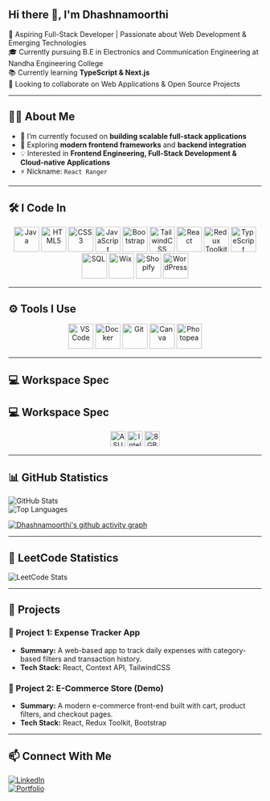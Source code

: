 ## Hi there 👋, I'm Dhashnamoorthi

<!-- <img align="right" width="370" height="290" src="https://i.pinimg.com/originals/47/f0/34/47f0342cec72b800463bf003eac1257e.gif"> -->

🚀 Aspiring Full-Stack Developer | Passionate about Web Development & Emerging Technologies  
🎓 Currently pursuing B.E in Electronics and Communication Engineering at Nandha Engineering College  
📚 Currently learning **TypeScript & Next.js**  
🤝 Looking to collaborate on Web Applications & Open Source Projects  

---

## 👨‍💻 About Me
- 🔭 I’m currently focused on **building scalable full-stack applications**  
- 🌱 Exploring **modern frontend frameworks** and **backend integration**  
- 💡 Interested in **Frontend Engineering, Full-Stack Development & Cloud-native Applications**  
- ⚡ Nickname: `React Ranger`  

---

## 🛠️ I Code In
<p align="center">
  <img height="50" width="50" src="https://img.icons8.com/3d-fluency/48/java-coffee-cup-logo.png" alt="Java"/>
  <img height="50" width="50" src="https://img.icons8.com/arcade/48/html-5.png" alt="HTML5"/>
  <img height="50" width="50" src="https://img.icons8.com/fluency/48/css3.png" alt="CSS3"/>
  <img height="50" width="50" src="https://img.icons8.com/arcade/48/javascript.png" alt="JavaScript"/>
  <img height="50" width="50" src="https://img.icons8.com/fluency/48/bootstrap.png" alt="Bootstrap"/>
  <img height="50" width="50" src="https://img.icons8.com/color/48/tailwindcss.png" alt="TailwindCSS"/>
  <img height="50" width="50" src="https://img.icons8.com/external-tal-revivo-tritone-tal-revivo/48/external-react-a-javascript-library-for-building-user-interfaces-logo-tritone-tal-revivo.png" alt="React"/>
  <img height="50" width="50" src="https://img.icons8.com/color/48/redux.png" alt="Redux Toolkit"/>
  <img height="50" width="50" src="https://img.icons8.com/fluency/48/typescript--v2.png" alt="TypeScript"/>
  <img height="50" width="50" src="https://img.icons8.com/fluency/48/sql.png" alt="SQL"/>
  <img height="50" width="50" src="https://img.icons8.com/external-tal-revivo-bold-tal-revivo/48/external-wixcom-ltd-is-an-israeli-cloud-based-web-development-logo-bold-tal-revivo.png" alt="Wix"/>
  <img height="50" width="50" src="https://img.icons8.com/color/48/shopify.png" alt="Shopify"/>
  <img height="50" width="50" src="https://img.icons8.com/3d-fluency/48/wordpress.png" alt="WordPress"/>
</p>

---

## ⚙️ Tools I Use
<p align="center">
  <img height="50" width="50" src="https://img.icons8.com/color/48/visual-studio-code-2019.png" alt="VS Code"/>
  <img height="50" width="50" src="https://img.icons8.com/color/48/docker.png" alt="Docker"/>
  <img height="50" width="50" src="https://img.icons8.com/pulsar-gradient/48/git.png" alt="Git"/>
  <img height="50" width="50" src="https://img.icons8.com/fluency/48/canva.png" alt="Canva"/>
  <img height="50" width="50" src="https://img.icons8.com/color/48/photopea.png" alt="Photopea"/>
</p>

---

## 💻 Workspace Spec
## 💻 Workspace Spec
<p align="center">
  <img height="30" src="https://img.shields.io/badge/ASUS-VivoBook_15-ED1C24?style=for-the-badge&logo=asus&logoColor=white" alt="ASUS VivoBook 15"/> 
  <img height="30" src="https://img.shields.io/badge/Intel-i3_11th_Gen-0071C5?style=for-the-badge&logo=intel&logoColor=white" alt="Intel Core i3 11th Gen"/> 
  <img height="30" src="https://img.shields.io/badge/RAM-8GB-6e6e6e?style=for-the-badge&logo=memory&logoColor=white" alt="8GB RAM"/>
</p>


---

## 📊 GitHub Statistics
![GitHub Stats](https://github-readme-stats.vercel.app/api?username=dhashnamoorthipalanivel&show_icons=true&theme=radical)  
![Top Languages](https://github-readme-stats.vercel.app/api/top-langs/?username=dhashnamoorthipalanivel&layout=compact&theme=radical)  

[![Dhashnamoorthi's github activity graph](https://github-readme-activity-graph.vercel.app/graph?username=dhashnamoorthipalanivel&bg_color=0d1117&color=1b9d01&line=6e36a6&point=e6009d&area=true&hide_border=true)](https://github.com/ashutosh00710/github-readme-activity-graph)

---

## 🧩 LeetCode Statistics
![LeetCode Stats](https://leetcard.jacoblin.cool/Dhashnamoorthi_Palanivel?theme=dark&font=Poppins&ext=activity)  

---

## 📂 Projects  

### 🔹 Project 1: **Expense Tracker App**  
- **Summary:** A web-based app to track daily expenses with category-based filters and transaction history.  
- **Tech Stack:** React, Context API, TailwindCSS  

### 🔹 Project 2: **E-Commerce Store (Demo)**  
- **Summary:** A modern e-commerce front-end built with cart, product filters, and checkout pages.  
- **Tech Stack:** React, Redux Toolkit, Bootstrap  

---

## 📫 Connect With Me
[![LinkedIn](https://img.shields.io/badge/LinkedIn-blue?logo=linkedin&logoColor=white)](https://www.linkedin.com/in/dhashnamoorthi-palanivel)  
[![Portfolio](https://img.shields.io/badge/Portfolio-000?logo=vercel&logoColor=white)](https://your-portfolio-link.com)
